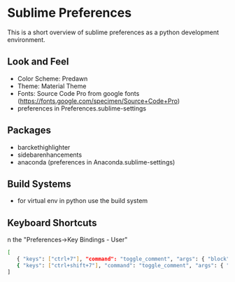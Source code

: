 # Sublime Preferences
This is a short overview of sublime preferences as a python development environment.

## Look and Feel
* Color Scheme: Predawn
* Theme: Material Theme
* Fonts: Source Code Pro from google fonts (https://fonts.google.com/specimen/Source+Code+Pro)
* preferences in Preferences.sublime-settings

## Packages
* barckethighlighter
* sidebarenhancements
* anaconda (preferences in Anaconda.sublime-settings)

## Build Systems
* for virtual env in python use the build system

## Keyboard Shortcuts
n the "Preferences->Key Bindings - User"
```bash
[
   { "keys": ["ctrl+7"], "command": "toggle_comment", "args": { "block": false } },
   { "keys": ["ctrl+shift+7"], "command": "toggle_comment", "args": { "block": true } }
]
```
